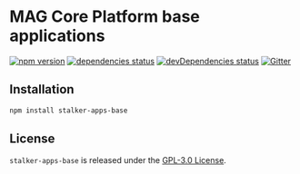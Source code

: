 MAG Core Platform base applications
===================================

[![npm version](https://img.shields.io/npm/v/stalker-apps-base.svg?style=flat-square)](https://www.npmjs.com/package/stalker-apps-base)
[![dependencies status](https://img.shields.io/david/magcore/stalker-apps-base.svg?style=flat-square)](https://david-dm.org/magcore/stalker-apps-base)
[![devDependencies status](https://img.shields.io/david/dev/magcore/stalker-apps-base.svg?style=flat-square)](https://david-dm.org/magcore/stalker-apps-base?type=dev)
[![Gitter](https://img.shields.io/badge/gitter-join%20chat-blue.svg?style=flat-square)](https://gitter.im/DarkPark/magcore)


## Installation ##

```bash
npm install stalker-apps-base
```


## License ##

`stalker-apps-base` is released under the [GPL-3.0 License](http://opensource.org/licenses/GPL-3.0).
